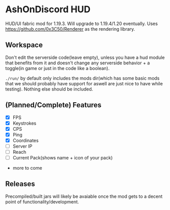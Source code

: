 # AshOnDiscord HUD
HUD/UI fabric mod for 1.19.3. Will upgrade to 1.19.4/1.20 eventually. Uses https://github.com/0x3C50/Renderer as the rendering library.

## Workspace
Don't edit the serverside code(leave empty), unless you have a hud module that benefits from it and doesn't change any serverside behavior + a toggle(in game or just in the code like a boolean).

`./run/` by default only includes the mods dir(which has some basic mods that we should probably have support for aswell are just nice to have while testing). Nothing else should be included.

## (Planned/Complete) Features
- [X] FPS
- [X] Keystrokes
- [X] CPS
- [X] Ping
- [X] Coordinates
- [ ] Server IP
- [ ] Reach
- [ ] Current Pack(shows name + icon of your pack)
- more to come

## Releases
Precompiled/built jars will likely be avaiable once the mod gets to a decent point of functionality/development.

